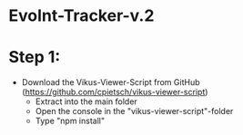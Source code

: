 # EvoInt-Tracker-v.2

# Step 1:
- Download the Vikus-Viewer-Script from GitHub (https://github.com/cpietsch/vikus-viewer-script)
    - Extract into the main folder
    - Open the console in the "vikus-viewer-script"-folder
    - Type "npm install"